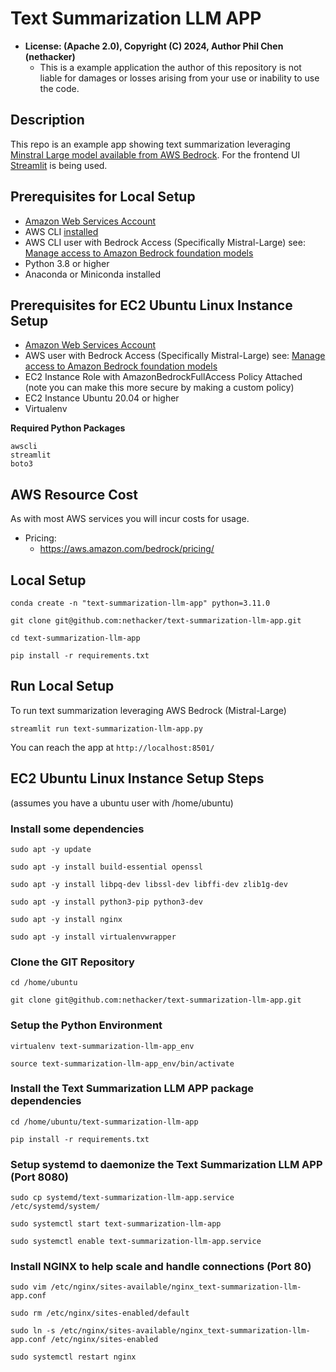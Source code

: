 # Text Summarization LLM APP
* **License: (Apache 2.0), Copyright (C) 2024, Author Phil Chen (nethacker)**
  * This is a example application the author of this repository is not liable for damages or losses arising from your use or inability to use the code.

## Description

This repo is an example app showing text summarization leveraging <a href="https://mistral.ai/" target="_blank">Minstral Large model available from </a> <a href="https://aws.amazon.com/bedrock/" target="_blank">AWS Bedrock</a>. For the frontend UI <a href="https://streamlit.io/" target="_blank">Streamlit</a> is being used.

## Prerequisites for Local Setup

* <a href="https://aws.amazon.com" target="_blank"> Amazon Web Services Account</a>
* AWS CLI <a href="https://docs.aws.amazon.com/cli/latest/userguide/getting-started-quickstart.html" target="_blank">installed</a>
* AWS CLI user with Bedrock Access (Specifically Mistral-Large) see: <a href="https://docs.aws.amazon.com/bedrock/latest/userguide/model-access.html" target="_blank">Manage access to Amazon Bedrock foundation models</a>
* Python 3.8 or higher
* Anaconda or Miniconda installed 

## Prerequisites for EC2 Ubuntu Linux Instance Setup
* <a href="https://aws.amazon.com" target="_blank"> Amazon Web Services Account</a>
* AWS user with Bedrock Access (Specifically Mistral-Large) see: <a href="https://docs.aws.amazon.com/bedrock/latest/userguide/model-access.html" target="_blank">Manage access to  Amazon Bedrock foundation models</a>
* EC2 Instance Role with AmazonBedrockFullAccess Policy Attached (note you can make this more secure by making a custom policy)
* EC2 Instance Ubuntu 20.04 or higher
* Virtualenv

**Required Python Packages**

```
awscli
streamlit
boto3
```

## AWS Resource Cost

As with most AWS services you will incur costs for usage. 

* Pricing:
  * https://aws.amazon.com/bedrock/pricing/

## Local Setup

```
conda create -n "text-summarization-llm-app" python=3.11.0

git clone git@github.com:nethacker/text-summarization-llm-app.git

cd text-summarization-llm-app

pip install -r requirements.txt
```

## Run Local Setup

To run text summarization leveraging AWS Bedrock (Mistral-Large)

```
streamlit run text-summarization-llm-app.py
```

You can reach the app at `http://localhost:8501/`

## EC2 Ubuntu Linux Instance Setup Steps
(assumes you have a ubuntu user with /home/ubuntu)

### Install some dependencies
```
sudo apt -y update

sudo apt -y install build-essential openssl

sudo apt -y install libpq-dev libssl-dev libffi-dev zlib1g-dev

sudo apt -y install python3-pip python3-dev

sudo apt -y install nginx

sudo apt -y install virtualenvwrapper
```

### Clone the GIT Repository
```
cd /home/ubuntu

git clone git@github.com:nethacker/text-summarization-llm-app.git
```

### Setup the Python Environment
```
virtualenv text-summarization-llm-app_env

source text-summarization-llm-app_env/bin/activate
```

### Install the Text Summarization LLM APP package dependencies
```
cd /home/ubuntu/text-summarization-llm-app

pip install -r requirements.txt
```

### Setup systemd to daemonize the Text Summarization LLM APP (Port 8080)
```
sudo cp systemd/text-summarization-llm-app.service /etc/systemd/system/

sudo systemctl start text-summarization-llm-app

sudo systemctl enable text-summarization-llm-app.service
```

### Install NGINX to help scale and handle connections (Port 80)
```
sudo vim /etc/nginx/sites-available/nginx_text-summarization-llm-app.conf

sudo rm /etc/nginx/sites-enabled/default

sudo ln -s /etc/nginx/sites-available/nginx_text-summarization-llm-app.conf /etc/nginx/sites-enabled

sudo systemctl restart nginx
```
